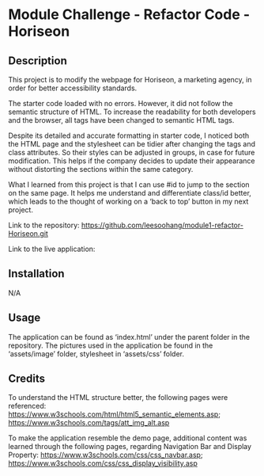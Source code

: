 # Module Challenge - Refactor Code - Horiseon

## Description
This project is to modify the webpage for Horiseon, a marketing agency, in order for better accessibility standards. 

The starter code loaded with no errors. However, it did not follow the semantic structure of HTML. To increase the readability for both developers and the browser, all tags have been changed to semantic HTML tags.

Despite its detailed and accurate formatting in starter code, I noticed both the HTML page and the stylesheet can be tidier after changing the tags and class attributes. So their styles can be adjusted in groups, in case for future modification. This helps if the company decides to update their appearance without distorting the sections within the same category.

What I learned from this project is that I can use #id to jump to the section on the same page. It helps me understand and differentiate class/id better, which leads to the thought of working on a ‘back to top’ button in my next project.

Link to the repository:
https://github.com/leesoohang/module1-refactor-Horiseon.git

Link to the live application:

## Installation
N/A

## Usage
The application can be found as ‘index.html’ under the parent folder in the repository. The pictures used in the application be found in the ‘assets/image’ folder, stylesheet in ‘assets/css’ folder.

## Credits
To understand the HTML structure better, the following pages were referenced:
https://www.w3schools.com/html/html5_semantic_elements.asp;
https://www.w3schools.com/tags/att_img_alt.asp

To make the application resemble the demo page, additional content was learned through the following pages, regarding Navigation Bar and Display Property:
https://www.w3schools.com/css/css_navbar.asp;
https://www.w3schools.com/css/css_display_visibility.asp
